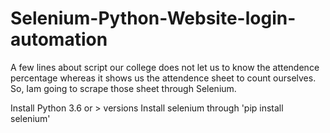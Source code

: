 # Selenium-Python-Website-login-automation
A few lines about script our college does not let us to know the attendence percentage whereas it shows us the attendence sheet to count
ourselves. So, Iam going to scrape those sheet through Selenium.

Install Python 3.6 or > versions
Install selenium through 'pip install selenium'

